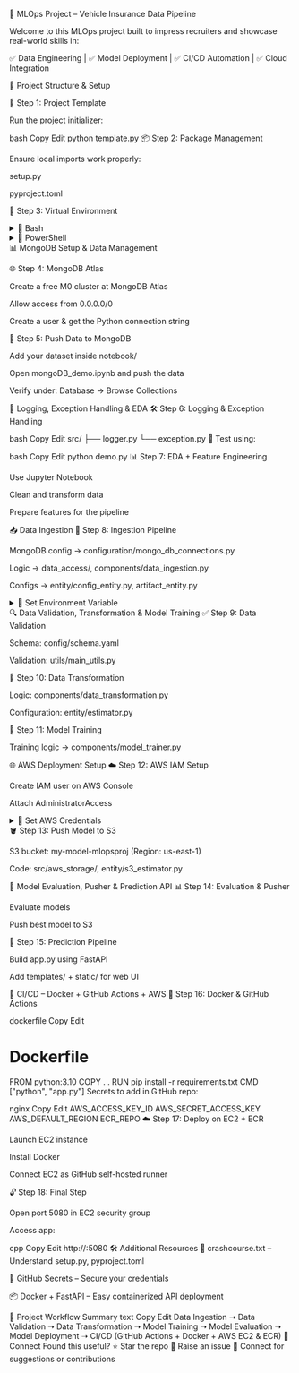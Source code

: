 🚗 MLOps Project – Vehicle Insurance Data Pipeline

Welcome to this MLOps project built to impress recruiters and showcase real-world skills in:

✅ Data Engineering | ✅ Model Deployment | ✅ CI/CD Automation | ✅ Cloud Integration

📁 Project Structure & Setup

🔧 Step 1: Project Template

Run the project initializer:

bash
Copy
Edit
python template.py
📦 Step 2: Package Management

Ensure local imports work properly:

setup.py

pyproject.toml


🐍 Step 3: Virtual Environment


<details> <summary>🧪 Bash</summary>
  
bash
Copy
Edit
conda create -n vehicle python=3.10 -y
conda activate vehicle
pip install -r requirements.txt
pip list
</details> <details> <summary>🧪 PowerShell</summary>
  
powershell
Copy
Edit
conda create -n vehicle python=3.10 -y
conda activate vehicle
pip install -r requirements.txt
pip list
</details>
📊 MongoDB Setup & Data Management

🌐 Step 4: MongoDB Atlas



Create a free M0 cluster at MongoDB Atlas

Allow access from 0.0.0.0/0

Create a user & get the Python connection string

🧾 Step 5: Push Data to MongoDB


Add your dataset inside notebook/

Open mongoDB_demo.ipynb and push the data

Verify under: Database → Browse Collections

📝 Logging, Exception Handling & EDA
🛠 Step 6: Logging & Exception Handling


bash
Copy
Edit
src/
  ├── logger.py
  └── exception.py
🧪 Test using:

bash
Copy
Edit
python demo.py
📊 Step 7: EDA + Feature Engineering


Use Jupyter Notebook

Clean and transform data

Prepare features for the pipeline

📥 Data Ingestion
📌 Step 8: Ingestion Pipeline


MongoDB config → configuration/mongo_db_connections.py

Logic → data_access/, components/data_ingestion.py

Configs → entity/config_entity.py, artifact_entity.py

<details> <summary>🧪 Set Environment Variable</summary>
🔵 Bash:

bash
Copy
Edit
export MONGODB_URL="mongodb+srv://<username>:<password>@cluster.mongodb.net/?retryWrites=true&w=majority"
🟣 PowerShell:

powershell
Copy
Edit
$env:MONGODB_URL = "mongodb+srv://<username>:<password>@cluster.mongodb.net/?retryWrites=true&w=majority"
</details>
🔍 Data Validation, Transformation & Model Training
✅ Step 9: Data Validation


Schema: config/schema.yaml

Validation: utils/main_utils.py

🔁 Step 10: Data Transformation


Logic: components/data_transformation.py

Configuration: entity/estimator.py

🧠 Step 11: Model Training


Training logic → components/model_trainer.py

🌐 AWS Deployment Setup
☁️ Step 12: AWS IAM Setup


Create IAM user on AWS Console

Attach AdministratorAccess

<details> <summary>🔐 Set AWS Credentials</summary>
🔵 Bash:

bash
Copy
Edit
export AWS_ACCESS_KEY_ID="YOUR_ACCESS_KEY"
export AWS_SECRET_ACCESS_KEY="YOUR_SECRET_KEY"
🟣 PowerShell:

powershell
Copy
Edit
$env:AWS_ACCESS_KEY_ID="YOUR_ACCESS_KEY"
$env:AWS_SECRET_ACCESS_KEY="YOUR_SECRET_KEY"
</details>
🪣 Step 13: Push Model to S3


S3 bucket: my-model-mlopsproj (Region: us-east-1)

Code: src/aws_storage/, entity/s3_estimator.py

🚀 Model Evaluation, Pusher & Prediction API
📊 Step 14: Evaluation & Pusher


Evaluate models

Push best model to S3

🧪 Step 15: Prediction Pipeline


Build app.py using FastAPI

Add templates/ + static/ for web UI

🔄 CI/CD – Docker + GitHub Actions + AWS
🐳 Step 16: Docker & GitHub Actions


dockerfile
Copy
Edit
# Dockerfile
FROM python:3.10
COPY . .
RUN pip install -r requirements.txt
CMD ["python", "app.py"]
Secrets to add in GitHub repo:

nginx
Copy
Edit
AWS_ACCESS_KEY_ID
AWS_SECRET_ACCESS_KEY
AWS_DEFAULT_REGION
ECR_REPO
☁️ Step 17: Deploy on EC2 + ECR


Launch EC2 instance

Install Docker

Connect EC2 as GitHub self-hosted runner

🔓 Step 18: Final Step


Open port 5080 in EC2 security group

Access app:

cpp
Copy
Edit
http://<your-public-ip>:5080
🛠 Additional Resources
📁 crashcourse.txt – Understand setup.py, pyproject.toml

🔐 GitHub Secrets – Secure your credentials

📦 Docker + FastAPI – Easy containerized API deployment

🎯 Project Workflow Summary
text
Copy
Edit
Data Ingestion ➝ Data Validation ➝ Data Transformation ➝
Model Training ➝ Model Evaluation ➝ Model Deployment ➝
CI/CD (GitHub Actions + Docker + AWS EC2 & ECR)
💬 Connect
Found this useful?
⭐ Star the repo
🐛 Raise an issue
💬 Connect for suggestions or contributions

